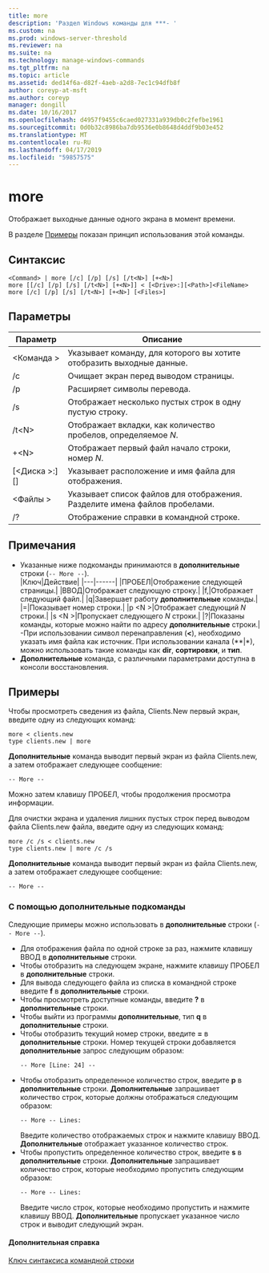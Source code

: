 ```yaml
---
title: more
description: 'Раздел Windows команды для ***- '
ms.custom: na
ms.prod: windows-server-threshold
ms.reviewer: na
ms.suite: na
ms.technology: manage-windows-commands
ms.tgt_pltfrm: na
ms.topic: article
ms.assetid: ded14f6a-d82f-4aeb-a2d8-7ec1c94dfb8f
author: coreyp-at-msft
ms.author: coreyp
manager: dongill
ms.date: 10/16/2017
ms.openlocfilehash: d4957f9455c6caed027331a939db0c2fefbe1961
ms.sourcegitcommit: 0d0b32c8986ba7db9536e0b8648d4ddf9b03e452
ms.translationtype: MT
ms.contentlocale: ru-RU
ms.lasthandoff: 04/17/2019
ms.locfileid: "59857575"
---
```

# <a name="more"></a>more



Отображает выходные данные одного экрана в момент времени.

В разделе [Примеры](#BKMK_examples) показан принцип использования этой команды.

## <a name="syntax"></a>Синтаксис

```
<Command> | more [/c] [/p] [/s] [/t<N>] [+<N>]
more [[/c] [/p] [/s] [/t<N>] [+<N>]] < [<Drive>:][<Path>]<FileName>
more [/c] [/p] [/s] [/t<N>] [+<N>] [<Files>]
```

## <a name="parameters"></a>Параметры

|Параметр|Описание|
|---------|-----------|
|\<Команда >|Указывает команду, для которого вы хотите отобразить выходные данные.|
|/c|Очищает экран перед выводом страницы.|
|/p|Расширяет символы перевода.|
|/s|Отображает несколько пустых строк в одну пустую строку.|
|/t\<N>|Отображает вкладки, как количество пробелов, определяемое *N*.|
|+\<N>|Отображает первый файл начало строки, номер *N*.|
|[\<Диска >:] [<Path>]<FileName>|Указывает расположение и имя файла для отображения.|
|\<Файлы >|Указывает список файлов для отображения. Разделите имена файлов пробелами.|
|/?|Отображение справки в командной строке.|

## <a name="remarks"></a>Примечания

-   Указанные ниже подкоманды принимаются в **дополнительные** строки (`-- More --`).  
    |Ключ|Действие|
    |---|------|
    |ПРОБЕЛ|Отображение следующей страницы.|
    |ВВОД|Отображает следующую строку.|
    |f,|Отображает следующий файл.|
    |q|Завершает работу **дополнительные** команды.|
    |=|Показывает номер строки.|
    |p \<N >|Отображает следующий *N* строки.|
    |s \<N >|Пропускает следующего *N* строки.|
    |?|Показаны команды, которые можно найти по адресу **дополнительные** строки.|
-При использовании символ перенаправления (**<**), необходимо указать имя файла как источник. При использовании канала (**|*), можно использовать такие команды как **dir**, **сортировки**, и **тип**.
-   **Дополнительные** команда, с различными параметрами доступна в консоли восстановления.

## <a name="BKMK_examples"></a>Примеры

Чтобы просмотреть сведения из файла, Clients.New первый экран, введите одну из следующих команд:
```
more < clients.new
type clients.new | more
```
**Дополнительные** команда выводит первый экран из файла Clients.new, а затем отображает следующее сообщение:
```
-- More --
```
Можно затем клавишу ПРОБЕЛ, чтобы продолжения просмотра информации.

Для очистки экрана и удаления лишних пустых строк перед выводом файла Clients.new файла, введите одну из следующих команд:
```
more /c /s < clients.new
type clients.new | more /c /s
```
**Дополнительные** команда выводит первый экран из файла Clients.new, а затем отображает следующее сообщение:
```
-- More --
```

### <a name="using-more-subcommands"></a>С помощью дополнительные подкоманды

Следующие примеры можно использовать в **дополнительные** строки (`-- More --`).
-   Для отображения файла по одной строке за раз, нажмите клавишу ВВОД в **дополнительные** строки.
-   Чтобы отобразить на следующем экране, нажмите клавишу ПРОБЕЛ в **дополнительные** строки.
-   Для вывода следующего файла из списка в командной строке введите **f** в **дополнительные** строки.
-   Чтобы просмотреть доступные команды, введите **?** в **дополнительные** строки.
-   Чтобы выйти из программы **дополнительные**, тип **q** в **дополнительные** строки.
-   Чтобы отобразить текущий номер строки, введите **=** в **дополнительные** строки. Номер текущей строки добавляется **дополнительные** запрос следующим образом:  
    ```
    -- More [Line: 24] --
    ```  
-   Чтобы отобразить определенное количество строк, введите **p** в **дополнительные** строки. **Дополнительные** запрашивает количество строк, которые должны отображаться следующим образом:  
    ```
    -- More -- Lines:
    ```  
    Введите количество отображаемых строк и нажмите клавишу ВВОД. **Дополнительные** отображает указанное количество строк.
-   Чтобы пропустить определенное количество строк, введите **s** в **дополнительные** строки. **Дополнительные** запрашивает количество строк, которые необходимо пропустить следующим образом:  
    ```
    -- More -- Lines:
    ```  
    Введите число строк, которые необходимо пропустить и нажмите клавишу ВВОД. **Дополнительные** пропускает указанное число строк и выводит следующий экран.

#### <a name="additional-references"></a>Дополнительная справка

[Ключ синтаксиса командной строки](command-line-syntax-key.md)